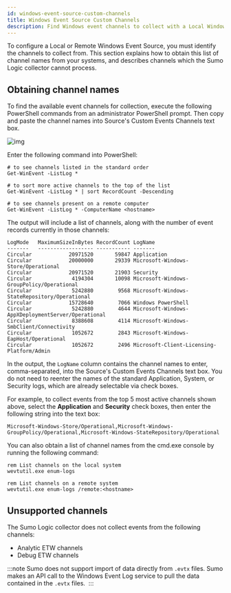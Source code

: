 ```yaml
---
id: windows-event-source-custom-channels
title: Windows Event Source Custom Channels
description: Find Windows event channels to collect with a Local Windows Event Source.
---
```



To configure a Local or Remote Windows Event Source, you must identify the channels to collect from. This section explains how to obtain this list of channel names from your systems, and describes channels which the Sumo Logic collector cannot process.

## Obtaining channel names

To find the available event channels for collection, execute the following PowerShell commands from an administrator PowerShell prompt. Then copy and paste the channel names into Source's Custom Events Channels text box.

![img](/img/send-data/window-custom-channels.png)

Enter the following command into PowerShell:

```
# to see channels listed in the standard order
Get-WinEvent -ListLog *

# to sort more active channels to the top of the list
Get-WinEvent -ListLog * | sort RecordCount -Descending

# to see channels present on a remote computer
Get-WinEvent -ListLog * -ComputerName <hostname>
```

The output will include a list of channels, along with the number of event records currently in those channels:

```
LogMode   MaximumSizeInBytes RecordCount LogName
-------   ------------------ ----------- -------
Circular            20971520       59847 Application
Circular            20000000       29339 Microsoft-Windows-Store/Operational
Circular            20971520       21903 Security
Circular             4194304       10098 Microsoft-Windows-GroupPolicy/Operational
Circular             5242880        9568 Microsoft-Windows-StateRepository/Operational
Circular            15728640        7066 Windows PowerShell
Circular             5242880        4644 Microsoft-Windows-AppXDeploymentServer/Operational
Circular             8388608        4114 Microsoft-Windows-SmbClient/Connectivity
Circular             1052672        2843 Microsoft-Windows-EapHost/Operational
Circular             1052672        2496 Microsoft-Client-Licensing-Platform/Admin
```

In the output, the `LogName` column contains the channel names to enter, comma-separated, into the Source's Custom Events Channels text box. You do not need to reenter the names of the standard Application, System, or Security logs, which are already selectable via check boxes.

For example, to collect events from the top 5 most active channels shown above, select the **Application** and **Security** check boxes, then enter the following string into the text box:

```
Microsoft-Windows-Store/Operational,Microsoft-Windows-GroupPolicy/Operational,Microsoft-Windows-StateRepository/Operational
```

You can also obtain a list of channel names from the cmd.exe console by running the following command:

```
rem List channels on the local system
wevtutil.exe enum-logs

rem List channels on a remote system
wevtutil.exe enum-logs /remote:<hostname>
```

## Unsupported channels

The Sumo Logic collector does not collect events from the following channels:

* Analytic ETW channels
* Debug ETW channels

:::note
Sumo does not support import of data directly from `.evtx` files. Sumo makes an API call to the Windows Event Log service to pull the data contained in the `.evtx` files. 
:::

